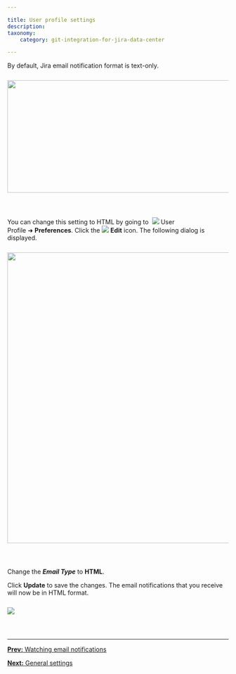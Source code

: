 ```yaml
---

title: User profile settings
description:
taxonomy:
    category: git-integration-for-jira-data-center

---
```

By default, Jira email notification format is text-only.

<img src='/wp-content/uploads/gij-commit-email-view-text.png' width=589 height=256 style='display:block;margin:25px auto;max-width:100%' />

&nbsp;

You can change this setting to HTML by going to &nbsp;![](/wp-content/uploads/gij-profile-icon.png) User Profile ➜ **Preferences**. Click the <img src='/wp-content/uploads/gij-edit-icon-dark.png' /> **Edit** icon. The following dialog is displayed.

<img src='/wp-content/uploads/gij-gitserver-user-prefs-email-type-sel.png' widht=544 height=662 style='margin:25px auto;max-width:100%;display:block;' />

&nbsp;

Change the _**Email Type**_ to **HTML**.

Click **Update** to save the changes. The email notifications that you receive will now be in HTML format.

<img src='/wp-content/uploads/gij-commit-email-view-html.png' style='display:block;margin:25px auto;max-width:100%' />

&nbsp;
* * *

[**Prev:** Watching email notifications](/git-integration-for-jira-data-center/watching-email-notifications-gij-self-managed)

[**Next:** General settings](/git-integration-for-jira-data-center/general-settings-docs-gij-self-managed)

